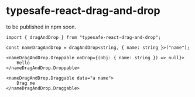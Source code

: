 # typesafe-react-drag-and-drop

to be published in npm soon.

```
import { dragAndDrop } from "typesafe-react-drag-and-drop";

const nameDragAndDrop = dragAndDrop<string, { name: string }>("name");

<nameDragAndDrop.Droppable onDrop={(obj: { name: string }) => null}>
    Hello
</nameDragAndDrop.Droppable>

<nameDragAndDrop.Draggable data="a name">
    Drag me
</nameDragAndDrop.Draggable>
```
